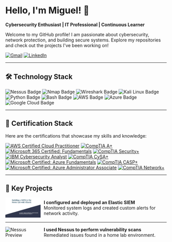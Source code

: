 # Hello, I'm Miguel! 👋

**Cybersecurity Enthusiast | IT Professional | Continuous Learner**

Welcome to my GitHub profile! I am passionate about cybersecurity, network protection, and building secure systems. Explore my repositories and check out the projects I've been working on!

<p align="left">
  <a href="mailto:miguelkent3@gmail.com"><img src="https://img.shields.io/badge/Gmail-red?style=for-the-badge&logo=gmail&logoColor=white" alt="Gmail"></a>
  <a href="https://www.linkedin.com/in/miguelkent/"><img src="https://img.shields.io/badge/LinkedIn-blue?style=for-the-badge&logo=linkedin&logoColor=white" alt="LinkedIn"></a>
</p>

---

## 🛠️ Technology Stack 

<p>
  <img src="https://img.shields.io/badge/Nessus-0A7E05?style=for-the-badge&logo=nessus&logoColor=white" alt="Nessus Badge"/>
  <img src="https://img.shields.io/badge/Nmap-4EAA25?style=for-the-badge&logo=nmap&logoColor=white" alt="Nmap Badge"/>
  <img src="https://img.shields.io/badge/Wireshark-1679A7?style=for-the-badge&logo=wireshark&logoColor=white" alt="Wireshark Badge"/>
  <img src="https://img.shields.io/badge/Kali_Linux-557C94?style=for-the-badge&logo=kali-linux&logoColor=white" alt="Kali Linux Badge"/>
  <img src="https://img.shields.io/badge/Python-3776AB?style=for-the-badge&logo=python&logoColor=white" alt="Python Badge"/>
  <img src="https://img.shields.io/badge/Bash-4EAA25?style=for-the-badge&logo=gnu-bash&logoColor=white" alt="Bash Badge"/>
  <img src="https://img.shields.io/badge/AWS-FF9900?style=for-the-badge&logo=amazon-aws&logoColor=white" alt="AWS Badge"/>
  <img src="https://img.shields.io/badge/Azure-0078D4?style=for-the-badge&logo=microsoft-azure&logoColor=white" alt="Azure Badge"/>
  <img src="https://img.shields.io/badge/Google_Cloud-4285F4?style=for-the-badge&logo=google-cloud&logoColor=white" alt="Google Cloud Badge"/>
</p>

---

## 📜 Certification Stack

Here are the certifications that showcase my skills and knowledge:

[![AWS Certified Cloud Practitioner](https://images.credly.com/size/64x64/images/be8fcaeb-c769-4858-b567-ffaaa73ce8cf/image.png)](https://www.credly.com/badges/2694a9bc-83f4-402a-8744-7c2484fbcc9a/public_url)
[![CompTIA A+](https://images.credly.com/size/64x64/images/63482325-a0d6-4f64-ae75-f5f33922c7d0/CompTIA_A_2Bce.png)](https://www.credly.com/badges/c2c6523c-9a11-49e4-a189-816dd372a89c/public_url)
[![Microsoft 365 Certified: Fundamentals](https://images.credly.com/size/64x64/images/00634f82-b07f-4bbd-a6bb-53de397fc3a6/image.png)](https://www.credly.com/badges/ae6579d6-3e0a-447c-bc5f-9b8d82855770/public_url)
[![CompTIA Security+](https://images.credly.com/size/64x64/images/74790a75-8451-400a-8536-92d792c5184a/CompTIA_Security_2Bce.png)](https://www.credly.com/badges/637d7259-f22f-4fc0-b39b-7895b12c0e9b/public_url)
[![IBM Cybersecurity Analyst](https://images.credly.com/size/64x64/images/a850079a-75bb-41e1-adae-dedfabcf597c/Professional_Certificate_-_IBM_Cybersecurity_Analyst.png)](https://www.credly.com/badges/35748d57-2838-4e74-a6f1-cc9fd76ec091/public_url)
[![CompTIA CySA+](https://images.credly.com/size/64x64/images/5cb4b153-44d8-410c-97c6-6afba3faa4af/Comptia_CySA_2Bce.png)](https://www.credly.com/badges/3b67395f-85bd-49b3-8e5a-ba2d0481f891/public_url)
[![Microsoft Certified: Azure Fundamentals](https://images.credly.com/size/64x64/images/0c6d9839-f468-4adc-987d-5cfae4a9ee67/image.png)](https://www.credly.com/badges/318858b5-14da-4484-8f6e-74562b29bb6a/public_url)
[![CompTIA CASP+](https://images.credly.com/size/64x64/images/7b0fab0d-c9d5-409d-bdc0-1772143cdab1/CompTIA_CASP_2Bce.png)](https://www.credly.com/badges/4b76d54e-91aa-4b34-afb1-132948b07d8b/public_url)
[![Microsoft Certified: Azure Administrator Associate](https://images.credly.com/size/64x64/images/336eebfc-0ac3-4553-9a67-b402f491f185/azure-administrator-associate-600x600.png)](https://www.credly.com/badges/141042aa-f085-4a18-b878-0e2672af1024/public_url)
[![CompTIA Network+](https://images.credly.com/size/64x64/images/e1fc05b2-959b-45a4-8d20-124b1df121fe/CompTIA_Network_2Bce.png)](https://www.credly.com/badges/43aa8891-7533-4e10-90bf-e6c2cb1f0f73/public_url)


---

## 🚀 Key Projects 

<div style="display: flex; align-items: center;">
  <img src="https://raw.githubusercontent.com/MiguelKnt/Elastic-SIEM-Home-Lab/main/Siem%20Preview.jpg" alt="Elastic SIEM Preview" width="110" style="margin-right: 10px;">
  <div>
    <strong>I configured and deployed an Elastic SIEM</strong><br>
    Monitored system logs and created custom alerts for network activity.
  </div>
</div>

---

<div style="display: flex; align-items: center;">
  <img src="https://raw.githubusercontent.com/MiguelKnt/Nessus-Vulnerability-Scanning/main/Nessus%20Preview.jpg" alt="Nessus Preview" width="110" style="margin-right: 10px;">
  <div>
    <strong> I used Nessus to perform vulnerability scans</strong><br>
    Remediated issues found in a home lab environment.
  </div>
</div>





</p>

</p>


